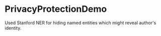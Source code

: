 # PrivacyProtectionDemo
Used Stanford NER for hiding named entities which might reveal author's identity.
